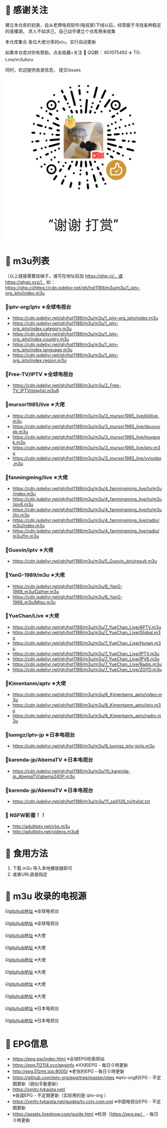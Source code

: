 # 📖 感谢关注

建立本仓库的初衷，自从老牌电视软件(电视家)下线以后，经常疲于寻找各种稳定的直播源。 求人不如求己，自己动手建立个仓库用来收集

本仓库集合 各位大佬分享的`m3u`，实行自动更新

如果本仓库对你有帮助，点击收藏+关注       🐧  QQ群： 601075492     ✈️  TG:   t.me/m3uforu

同时，欢迎提供收录信息， 提交Issues

![打赏](wechat_reward.png)

# 📖 m3u列表

（以上链接需要挂梯子，或可在地址前加 https://ghp.ci/，或 https://ghgo.xyz/） 如：https://ghp.ci/https://cdn.jsdelivr.net/gh/hst1189/m3u/m3u/1_iptv-org_iptv/index.m3u

### 🎉iptv-org/iptv ※全球电视台 
- https://cdn.jsdelivr.net/gh/hst1189/m3u/m3u/1_iptv-org_iptv/index.m3u
- https://cdn.jsdelivr.net/gh/hst1189/m3u/m3u/1_iptv-org_iptv/index.category.m3u
- https://cdn.jsdelivr.net/gh/hst1189/m3u/m3u/1_iptv-org_iptv/index.country.m3u
- https://cdn.jsdelivr.net/gh/hst1189/m3u/m3u/1_iptv-org_iptv/index.language.m3u
- https://cdn.jsdelivr.net/gh/hst1189/m3u/m3u/1_iptv-org_iptv/index.region.m3u

### 🎉Free-TV/IPTV ※全球电视台
- https://cdn.jsdelivr.net/gh/hst1189/m3u/m3u/2_Free-TV_IPTV/playlist.m3u8

### 🎉mursor1985/live ※大佬
- https://cdn.jsdelivr.net/gh/hst1189/m3u/m3u/3_mursor1985_live/bililive.m3u
- https://cdn.jsdelivr.net/gh/hst1189/m3u/m3u/3_mursor1985_live/douyuyqk.m3u
- https://cdn.jsdelivr.net/gh/hst1189/m3u/m3u/3_mursor1985_live/huyayqk.m3u
- https://cdn.jsdelivr.net/gh/hst1189/m3u/m3u/3_mursor1985_live/iptv.m3u
- https://cdn.jsdelivr.net/gh/hst1189/m3u/m3u/3_mursor1985_live/yylunbo.m3u

### 🎉fanmingming/live ※大佬
- https://cdn.jsdelivr.net/gh/hst1189/m3u/m3u/4_fanmingming_live/tv/m3u/index.m3u
- https://cdn.jsdelivr.net/gh/hst1189/m3u/m3u/4_fanmingming_live/tv/m3u/ipv6.m3u
- https://cdn.jsdelivr.net/gh/hst1189/m3u/m3u/4_fanmingming_live/tv/m3u/itv.m3u
- https://cdn.jsdelivr.net/gh/hst1189/m3u/m3u/4_fanmingming_live/radio/m3u/index.m3u
- https://cdn.jsdelivr.net/gh/hst1189/m3u/m3u/4_fanmingming_live/radio/m3u/fm.m3u

### 🎉Guovin/iptv ※大佬
- https://cdn.jsdelivr.net/gh/hst1189/m3u/m3u/5_Guovin_iptv/result.m3u

### 🎉YanG-1989/m3u ※大佬
- https://cdn.jsdelivr.net/gh/hst1189/m3u/m3u/6_YanG-1989_m3u/Gather.m3u
- https://cdn.jsdelivr.net/gh/hst1189/m3u/m3u/6_YanG-1989_m3u/Migu.m3u

### 🎉YueChan/Live ※大佬
- https://cdn.jsdelivr.net/gh/hst1189/m3u/m3u/7_YueChan_Live/APTV.m3u
- https://cdn.jsdelivr.net/gh/hst1189/m3u/m3u/7_YueChan_Live/Global.m3u
- https://cdn.jsdelivr.net/gh/hst1189/m3u/m3u/7_YueChan_Live/Hunan.m3u
- https://cdn.jsdelivr.net/gh/hst1189/m3u/m3u/7_YueChan_Live/IPTV.m3u
- https://cdn.jsdelivr.net/gh/hst1189/m3u/m3u/7_YueChan_Live/IPV6.m3u
- https://cdn.jsdelivr.net/gh/hst1189/m3u/m3u/7_YueChan_Live/Radio.m3u
- https://cdn.jsdelivr.net/gh/hst1189/m3u/m3u/7_YueChan_Live/ZGYD.m3u

### 🎉Kimentanm/aptv ※大佬
- https://cdn.jsdelivr.net/gh/hst1189/m3u/m3u/8_Kimentanm_aptv/video.m3u
- https://cdn.jsdelivr.net/gh/hst1189/m3u/m3u/8_Kimentanm_aptv/iptv.m3u
- https://cdn.jsdelivr.net/gh/hst1189/m3u/m3u/8_Kimentanm_aptv/radio.m3u

### 🎉luongz/iptv-jp ※日本电视台
- https://cdn.jsdelivr.net/gh/hst1189/m3u/m3u/9_luongz_iptv-jp/jp.m3u

### 🎉karenda-jp/AbemaTV ※日本电视台
- https://cdn.jsdelivr.net/gh/hst1189/m3u/m3u/10_karenda-jp_AbemaTV/abema240P.m3u

### 🎉karenda-jp/AbemaTV ※日本电视台
- https://cdn.jsdelivr.net/gh/hst1189/m3u/m3u/11_ssili126_tv/itvlist.txt


### 🔞 NSFW彩蛋！！
- http://adultiptv.net/chs.m3u
- http://adultiptv.net/videos.m3u8




# 📖 食用方法
1. 下载.m3u 导入本地播放器即可
2. 或者URL直接指定



# 📖 m3u 收录的电视源
☑️[gituhub地址](https://github.com/iptv-org/iptv/)                ※全球电视台

☑️[gituhub地址](https://github.com/Free-TV/IPTV)                  ※全球电视台

☑️[gituhub地址](https://github.com/mursor1985/live)               ※大佬

☑️[gituhub地址](https://github.com/fanmingming/live)              ※大佬

☑️[gituhub地址](https://github.com/Guovin/iptv)              ※大佬

☑️[gituhub地址](https://github.com/YanG-1989/m3u)                 ※大佬

☑️[gituhub地址](https://github.com/YueChan/Live)                  ※大佬

☑️[gituhub地址](https://github.com/Kimentanm/aptv)                ※大佬

☑️[gituhub地址](https://github.com/luongz/iptv-jp)                ※日本电视台

☑️[gituhub地址](https://github.com/karenda-jp/AbemaTV)            ※日本电视台




# 📖 EPG信息
- https://epg.pw/index.html                             ※全球EPG检索网站
- https://epg.112114.xyz/epginfo                        ※XX的EPG - 毎日０時更新
- http://epg.51zmt.top:8000/                            ※老张的EPG - 毎日０時更新
- https://github.com/iptv-org/epg/tree/master/sites     ※iptv-org的EPG - 不定期更新（貌似手動更新）
- https://xmltv.tvkaista.net/                           ※各国EPG - 不定期更新（实际用的是 iptv-org ）
- https://xmltv.tvkaista.net/guides/tv.cctv.com.xml     ※中国电视台EPG - 不定期更新
- https://assets.livednow.com/guide.html                ※检测（https://epg.pw） - 毎日０時更新





